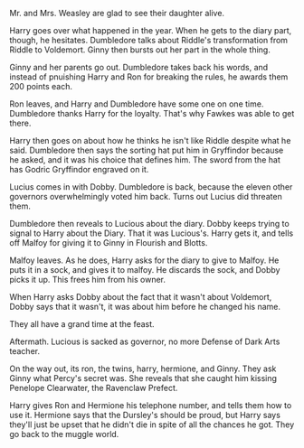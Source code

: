 Mr. and Mrs. Weasley are glad to see their daughter alive.

Harry goes over what happened in the year. When he gets to the diary part,
though, he hesitates. Dumbledore talks about Riddle's transformation from
Riddle to Voldemort. Ginny then bursts out her part in the whole thing.

Ginny and her parents go out. Dumbledore takes back his words, and instead of
pnuishing Harry and Ron for breaking the rules, he awards them 200 points each.

Ron leaves, and Harry and Dumbledore have some one on one time. Dumbledore
thanks Harry for the loyalty. That's why Fawkes was able to get there.

Harry then goes on about how he thinks he isn't like Riddle despite what he
said. Dumbledore then says the sorting hat put him in Gryffindor because he
asked, and it was his choice that defines him. The sword from the hat has
Godric Gryffindor engraved on it.

Lucius comes in with Dobby. Dumbledore is back, because the eleven other
governors overwhelmingly voted him back. Turns out Lucius did threaten them.

Dumbledore then reveals to Lucious about the diary. Dobby keeps trying to
signal to Harry about the Diary. That it was Lucious's. Harry gets it, and
tells off Malfoy for giving it to Ginny in Flourish and Blotts.

Malfoy leaves. As he does, Harry asks for the diary to give to Malfoy. He puts
it in a sock, and gives it to malfoy. He discards the sock, and Dobby picks it
up. This frees him from his owner.

When Harry asks Dobby about the fact that it wasn't about Voldemort, Dobby says
that it wasn't, it was about him before he changed his name.

They all have a grand time at the feast.

Aftermath. Lucious is sacked as governor, no more Defense of Dark Arts teacher.

On the way out, its ron, the twins, harry, hermione, and Ginny. They ask Ginny
what Percy's secret was. She reveals that she caught him kissing Penelope
Clearwater, the Ravenclaw Prefect.

Harry gives Ron and Hermione his telephone number, and tells them how to use
it. Hermione says that the Dursley's should be proud, but Harry says they'll
just be upset that he didn't die in spite of all the chances he got. They go
back to the muggle world.
